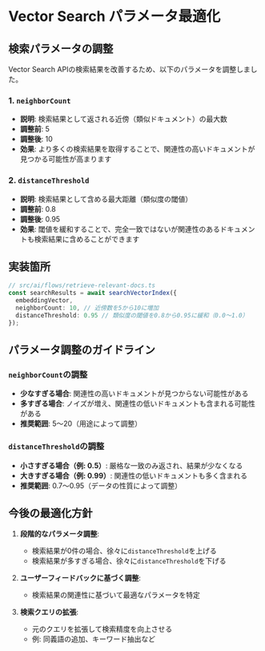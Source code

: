 # Vector Search パラメータ最適化

## 検索パラメータの調整

Vector Search APIの検索結果を改善するため、以下のパラメータを調整しました。

### 1. `neighborCount`

- **説明**: 検索結果として返される近傍（類似ドキュメント）の最大数
- **調整前**: 5
- **調整後**: 10
- **効果**: より多くの検索結果を取得することで、関連性の高いドキュメントが見つかる可能性が高まります

### 2. `distanceThreshold`

- **説明**: 検索結果として含める最大距離（類似度の閾値）
- **調整前**: 0.8
- **調整後**: 0.95
- **効果**: 閾値を緩和することで、完全一致ではないが関連性のあるドキュメントも検索結果に含めることができます

## 実装箇所

```typescript
// src/ai/flows/retrieve-relevant-docs.ts
const searchResults = await searchVectorIndex({
  embeddingVector,
  neighborCount: 10, // 近傍数を5から10に増加
  distanceThreshold: 0.95 // 類似度の閾値を0.8から0.95に緩和（0.0〜1.0）
});
```

## パラメータ調整のガイドライン

### `neighborCount`の調整

- **少なすぎる場合**: 関連性の高いドキュメントが見つからない可能性がある
- **多すぎる場合**: ノイズが増え、関連性の低いドキュメントも含まれる可能性がある
- **推奨範囲**: 5～20（用途によって調整）

### `distanceThreshold`の調整

- **小さすぎる場合（例: 0.5）**: 厳格な一致のみ返され、結果が少なくなる
- **大きすぎる場合（例: 0.99）**: 関連性の低いドキュメントも多く含まれる
- **推奨範囲**: 0.7～0.95（データの性質によって調整）

## 今後の最適化方針

1. **段階的なパラメータ調整**:
   - 検索結果が0件の場合、徐々に`distanceThreshold`を上げる
   - 検索結果が多すぎる場合、徐々に`distanceThreshold`を下げる

2. **ユーザーフィードバックに基づく調整**:
   - 検索結果の関連性に基づいて最適なパラメータを特定

3. **検索クエリの拡張**:
   - 元のクエリを拡張して検索精度を向上させる
   - 例: 同義語の追加、キーワード抽出など
